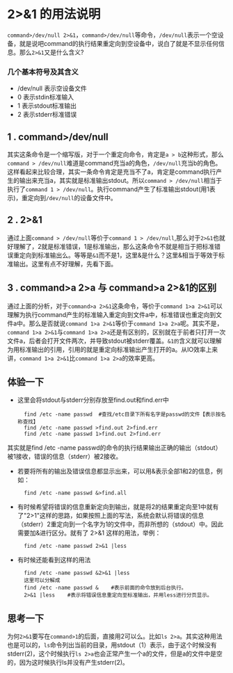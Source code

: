 # 2>&1 的用法说明

`command>/dev/null 2>&1`，`command>/dev/null`等命令，`/dev/null`表示一个空设备，就是说吧command的执行结果重定向到空设备中，说白了就是不显示任何信息。那么`2>&1`又是什么含义?

### 几个基本符号及其含义

- /dev/null 表示空设备文件
- 0 表示stdin标准输入
- 1 表示stdout标准输出
- 2 表示stderr标准错误

## 1 . command>/dev/null

其实这条命令是一个缩写版，对于一个重定向命令，肯定是`a > b`这种形式，那么`command > /dev/null`难道是command充当a的角色，`/dev/null`充当b的角色。这样看起来比较合理，其实一条命令肯定是充当不了a，肯定是command执行产生的输出来充当a，其实就是标准输出stdout。所以`command > /dev/null`相当于执行了`command 1 > /dev/null`。执行command产生了标准输出stdout(用1表示)，重定向到`/dev/null`的设备文件中。

## 2 . 2>&1

通过上面`command > /dev/null`等价于`command 1 > /dev/null`,那么对于`2>&1`也就好理解了，2就是标准错误，1是标准输出，那么这条命令不就是相当于把标准错误重定向到标准输出么。等等是`&1`而不是1，这里&是什么？这里&相当于等效于标准输出。这里有点不好理解，先看下面。

## 3 . command>a 2>a 与 command>a 2>&1的区别

通过上面的分析，对于`command>a 2>&1`这条命令，等价于`command 1>a 2>&1`可以理解为执行command产生的标准输入重定向到文件a中，标准错误也重定向到文件a中。那么是否就说`command 1>a 2>&1`等价于`command 1>a 2>a`呢。其实不是，`command 1>a 2>&1`与`command 1>a 2>a`还是有区别的，区别就在于前者只打开一次文件a，后者会打开文件两次，并导致stdout被stderr覆盖。`&1的`含义就可以理解为用标准输出的引用，引用的就是重定向标准输出产生打开的a。从IO效率上来讲，`command 1>a 2>&1`比`command 1>a 2>a`的效率更高。

## 体验一下      


- 这里会将stdout与stderr分别存放至find.out和find.err中      
	
		find /etc -name passwd  #查找/etc目录下所有名字是passwd的文件【表示按名称查找】
		find /etc -name passwd >find.out 2>find.err
		find /etc -name passwd 1>find.out 2>find.err      
其实就是find /etc -name passwd的命令的执行结果输出正确的输出（stdout）被1接收，错误的信息（stderr）被2接收。



- 若要将所有的输出及错误信息都显示出来，可以用&表示全部1和2的信息，例如：

		find /etc -name passwd &>find.all

- 有时候希望将错误的信息重新定向到输出，就是将2的结果重定向至1中就有了"2>1"这样的思路，如果按照上面的写法，系统会默认将错误的信息（stderr）2重定向到一个名字为1的文件中，而非所想的（stdout）中。因此需要加&进行区分。就有了 2>&1 这样的用法，举例：

    	find /etc -name passwd 2>&1 |less

- 有时候还能看到这样的用法

		find /etc -name passwd &2>&1 |less
		这里可以分解成
	    find /etc -name passwd &    #表示前面的命令放到后台执行。
	    2>&1 |less    #表示将错误信息重定向至标准输出，并用less进行分页显示。

## 思考一下

为何`2>&1`要写在`command>1`的后面，直接用2可以么。比如`ls 2>a`。其实这种用法也是可以的，`ls`命令列出当前的目录，用stdout（1）表示，由于这个时候没有stderr(2)，这个时候执行`ls 2>a`也会正常产生一个a的文件，但是a的文件中是空的，因为这时候执行ls并没有产生stderr(2)。